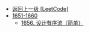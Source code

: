 - [返回上一级 [LeetCode]](LeetCode/)
- [1651-1660](LeetCode/1651-1660/)
  - [1656. 设计有序流（简单）](LeetCode/1651-1660/1656.%20设计有序流（简单）.md)
